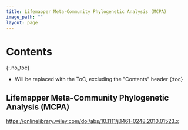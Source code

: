 ```yaml
---
title: Lifemapper Meta-Community Phylogenetic Analysis (MCPA)
image_path: ""
layout: page
---
```


# Contents
{:.no_toc}

* Will be replaced with the ToC, excluding the "Contents" header
{:toc}

## Lifemapper Meta-Community Phylogenetic Analysis (MCPA) 

https://onlinelibrary.wiley.com/doi/abs/10.1111/j.1461-0248.2010.01523.x



